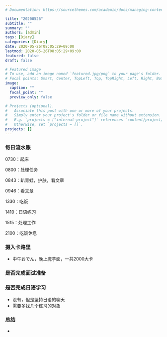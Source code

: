 ```yaml
---
# Documentation: https://sourcethemes.com/academic/docs/managing-content/

title: "20200526"
subtitle: ""
summary: ""
authors: [admin]
tags: [Diary]
categories: [Diary]
date: 2020-05-26T08:05:29+09:00
lastmod: 2020-05-26T08:05:29+09:00
featured: false
draft: false

# Featured image
# To use, add an image named `featured.jpg/png` to your page's folder.
# Focal points: Smart, Center, TopLeft, Top, TopRight, Left, Right, BottomLeft, Bottom, BottomRight.
image:
  caption: ""
  focal_point: ""
  preview_only: false

# Projects (optional).
#   Associate this post with one or more of your projects.
#   Simply enter your project's folder or file name without extension.
#   E.g. `projects = ["internal-project"]` references `content/project/deep-learning/index.md`.
#   Otherwise, set `projects = []`.
projects: []
---
```


### 每日流水账

0730：起床

0800：处理任务

0843：趴青蛙，护肤，看文章

0946：看文章

1330：吃饭

1410：日语练习

1515：处理工作

2100：吃饭休息

### 摄入卡路里

- 中午おでん，晚上魔芋面，一共2000大卡

### 是否完成面试准备

### 是否完成日语学习

- 没有，但是坚持日语的聊天
- 需要多找几个练习的对象

### 总结

- 

